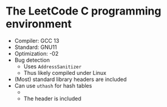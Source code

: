 # The LeetCode C programming environment

[](https://support.leetcode.com/hc/en-us/articles/360011833974-What-are-the-environments-for-the-programming-languages)

* Compiler:  GCC 13
* Standard:  GNU11
* Optimization: -02
* Bug detection
  * Uses `AddressSanitizer`
  * Thus likely compiled under Linux
* (Most) standard library headers are included
* Can use `uthash` for hash tables
  * [](https://troydhanson.github.io/uthash/)
  * The header is included